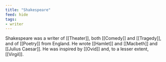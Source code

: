 ```yaml
---
title: "Shakespeare"
feed: hide
tags:
- writer
---
```


Shakespeare was a writer of [[Theater]], both [[Comedy]] and [[Tragedy]], and of [[Poetry]] from England. He wrote [[Hamlet]] and [[Macbeth]] and [[Julius Caesar]]. He was inspired by [[Ovid]] and, to a lesser extent, [[Virgil]]. 